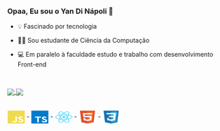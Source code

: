 ### Opaa, Eu sou o Yan Di Nápoli 👋

- 💡 Fascinado por tecnologia
- 👨‍💻 Sou estudante de Ciẽncia da Computação
- 💻 Em paralelo à faculdade estudo e trabalho com desenvolvimento Front-end

  <br/>
<div>
       <a href="https://github.com/yaandn/github-readme-stats">
        <img height=200 align="center" src="https://github-readme-stats.vercel.app/api?username=yaandn&show_icons=true&theme=transparent" />
      </a>
    <a href="https://github.com/yaandn/convoychat">
      <img height=200 align="center" style ="margin-left=100px;" src="https://github-readme-stats.vercel.app/api/top-langs?username=yaandn&layout=compact&langs_count=8&card_width=320&theme=transparent" />
    </a>
</div>

<br/>

<div style="display: inline_block"><br>
  <img align="center" alt="Js" height="30" width="40" src="https://raw.githubusercontent.com/devicons/devicon/master/icons/javascript/javascript-plain.svg"> -
  <img align="center" alt="Ts" height="30" width="40" src="https://raw.githubusercontent.com/devicons/devicon/master/icons/typescript/typescript-plain.svg"> -
  <img align="center" alt="React" height="30" width="40" src="https://raw.githubusercontent.com/devicons/devicon/master/icons/react/react-original.svg"> -
  <img align="center" alt="HTML" height="30" width="40" src="https://raw.githubusercontent.com/devicons/devicon/master/icons/html5/html5-original.svg"> -
  <img align="center" alt="CSS" height="30" width="40" src="https://raw.githubusercontent.com/devicons/devicon/master/icons/css3/css3-original.svg"> 
</div>

  



  
